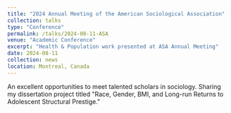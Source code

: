 ```yaml
---
title: "2024 Annual Meeting of the American Sociological Association"
collection: talks
type: "Conference"
permalink: /talks/2024-08-11-ASA
venue: "Academic Conference"
excerpt: "Health & Population work presented at ASA Annual Meeting"
date: 2024-08-11
collection: news
location: Montreal, Canada
---
```


An excellent opportunities to meet talented scholars in sociology. Sharing my dissertation project titled "Race, Gender, BMI, and Long-run Returns to Adolescent Structural Prestige."

